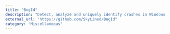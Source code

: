 ```yaml
---
title: "BugId"
description: "Detect, analyze and uniquely identify crashes in Windows applications."
external_url: "https://github.com/SkyLined/BugId"
category: "Miscellaneous"
---
```

